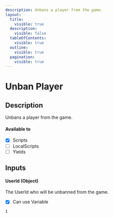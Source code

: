 ```yaml
---
description: Unbans a player from the game.
layout:
  title:
    visible: true
  description:
    visible: false
  tableOfContents:
    visible: true
  outline:
    visible: true
  pagination:
    visible: true
---
```


# Unban Player

## Description

Unbans a player from the game.

#### Available to

* [x] Scripts
* [ ] LocalScripts
* [ ] Yields

## Inputs

#### UserId (Object)

The UserId who will be unbanned from the game.

* [x] Can use Variable

```
1
```
